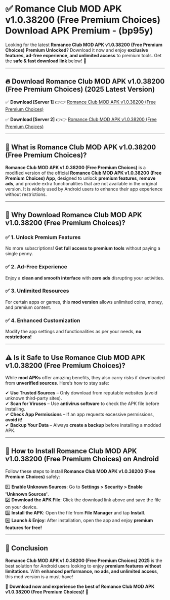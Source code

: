 
# ✅ Romance Club MOD APK v1.0.38200 (Free Premium Choices) Download APK Premium -  (bp95y) 

Looking for the latest **Romance Club MOD APK v1.0.38200 (Free Premium Choices) Premium Unlocked**? Download it now and enjoy **exclusive features, ad-free experience, and unlimited access** to premium tools. Get the **safe & fast download link** below! 🚀

---

## 🔥 Download Romance Club MOD APK v1.0.38200 (Free Premium Choices) (2025 Latest Version)

✅ **Download [Server 1]** 👉👉 [Romance Club MOD APK v1.0.38200 (Free Premium Choices) ](https://apkcomod.com?title=Romance_Club_MOD_APK_v1.0.38200_(Free_Premium_Choices))  

✅ **Download [Server 2]** 👉👉 [Romance Club MOD APK v1.0.38200 (Free Premium Choices) ](https://apkcomod.com?title=Romance_Club_MOD_APK_v1.0.38200_(Free_Premium_Choices))  


---

## 📌 What is Romance Club MOD APK v1.0.38200 (Free Premium Choices)?

**Romance Club MOD APK v1.0.38200 (Free Premium Choices)** is a modified version of the official **Romance Club MOD APK v1.0.38200 (Free Premium Choices) App**, designed to unlock **premium features**, **remove ads**, and provide extra functionalities that are not available in the original version. It is widely used by Android users to enhance their app experience without restrictions.

---

## 🌟 Why Download Romance Club MOD APK v1.0.38200 (Free Premium Choices)?

### ✅ 1. Unlock Premium Features
No more subscriptions! **Get full access to premium tools** without paying a single penny.

### ✅ 2. Ad-Free Experience
Enjoy a **clean and smooth interface** with **zero ads** disrupting your activities.

### ✅ 3. Unlimited Resources
For certain apps or games, this **mod version** allows unlimited coins, money, and premium content.

### ✅ 4. Enhanced Customization
Modify the app settings and functionalities as per your needs, **no restrictions!**

---

## ⚠️ Is it Safe to Use Romance Club MOD APK v1.0.38200 (Free Premium Choices)?

While **mod APKs** offer amazing benefits, they also carry risks if downloaded from **unverified sources**. Here’s how to stay safe:

✔ **Use Trusted Sources** – Only download from reputable websites (avoid unknown third-party sites).  
✔ **Scan for Viruses** – Use **antivirus software** to check the APK file before installing.  
✔ **Check App Permissions** – If an app requests excessive permissions, **avoid it!**  
✔ **Backup Your Data** – Always **create a backup** before installing a modded APK.

---

## 📲 How to Install Romance Club MOD APK v1.0.38200 (Free Premium Choices) on Android

Follow these steps to install **Romance Club MOD APK v1.0.38200 (Free Premium Choices)** safely:

1️⃣ **Enable Unknown Sources**: Go to **Settings > Security > Enable 'Unknown Sources'**.  
2️⃣ **Download the APK File**: Click the download link above and save the file on your device.  
3️⃣ **Install the APK**: Open the file from **File Manager** and tap **Install**.  
4️⃣ **Launch & Enjoy**: After installation, open the app and enjoy **premium features for free!**

---

## 🚀 Conclusion

**Romance Club MOD APK v1.0.38200 (Free Premium Choices) 2025** is the best solution for Android users looking to enjoy **premium features without limitations**. With **enhanced performance, no ads, and unlimited access**, this mod version is a must-have!

🔻 **Download now and experience the best of Romance Club MOD APK v1.0.38200 (Free Premium Choices)!** 🔻

